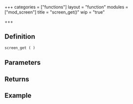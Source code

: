 +++
categories = ["functions"]
layout = "function"
modules = ["mod_screen"]
title = "screen_get()"
wip = "true"

+++

## Definition

    screen_get ( )

## Parameters

## Returns

## Example

```
```
